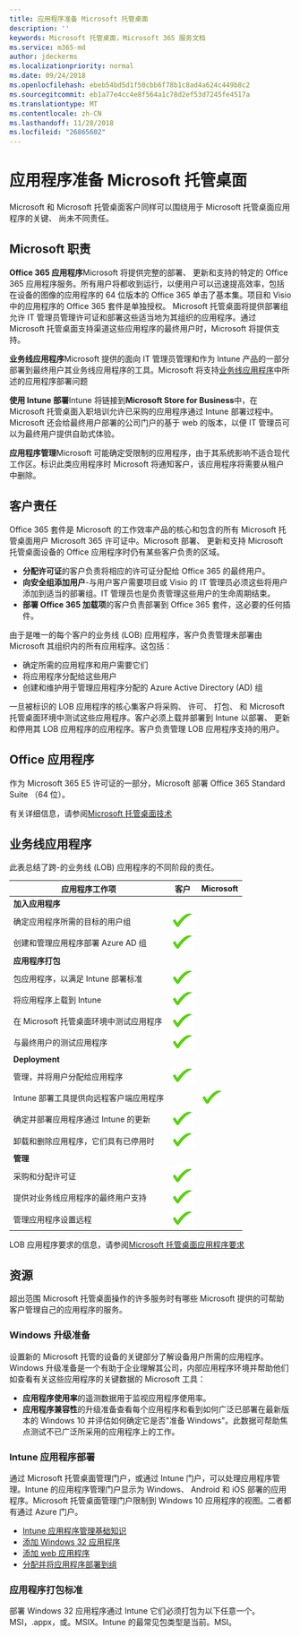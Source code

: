 ```yaml
---
title: 应用程序准备 Microsoft 托管桌面
description: ''
keywords: Microsoft 托管桌面，Microsoft 365 服务文档
ms.service: m365-md
author: jdeckerms
ms.localizationpriority: normal
ms.date: 09/24/2018
ms.openlocfilehash: ebeb54bd5d1f50cbb6f78b1c8ad4a624c449b8c2
ms.sourcegitcommit: eb1a77e4cc4e8f564a1c78d2ef53d7245fe4517a
ms.translationtype: MT
ms.contentlocale: zh-CN
ms.lasthandoff: 11/28/2018
ms.locfileid: "26865602"
---
```

# <a name="preparing-apps-for-microsoft-managed-desktop"></a>应用程序准备 Microsoft 托管桌面

<!--This topic is the target for 2 "Learn more" links in the Admin Portal (aka.ms/app-overview;app-package); also target for link from Online resources (aka.ms/app-overviewmmd-app-prep) do not delete.-->

<!--Applications: supported/onboard/deployment -->
 
Microsoft 和 Microsoft 托管桌面客户同样可以围绕用于 Microsoft 托管桌面应用程序的关键、 尚未不同责任。

## <a name="microsoft-responsibilites"></a>Microsoft 职责
**Office 365 应用程序**Microsoft 将提供完整的部署、 更新和支持的特定的 Office 365 应用程序服务。所有用户将都收到运行，以便用户可以迅速提高效率，包括在设备的图像的应用程序的 64 位版本的 Office 365 单击了基本集。项目和 Visio 中的应用程序的 Office 365 套件是单独授权。 Microsoft 托管桌面将提供部署组允许 IT 管理员管理许可证和部署这些适当地为其组织的应用程序。通过 Microsoft 托管桌面支持渠道这些应用程序的最终用户时，Microsoft 将提供支持。

**业务线应用程序**Microsoft 提供的面向 IT 管理员管理和作为 Intune 产品的一部分部署到最终用户其业务线应用程序的工具。Microsoft 将支持[业务线应用程序](#line-of-business-applications)中所述的应用程序部署问题 

**使用 Intune 部署**Intune 将链接到**Microsoft Store for Business**中，在 Microsoft 托管桌面入职培训允许已采购的应用程序通过 Intune 部署过程中。Microsoft 还会给最终用户部署的公司门户的基于 web 的版本，以便 IT 管理员可以为最终用户提供自助式体验。

**应用程序管理**Microsoft 可能确定受限制的应用程序，由于其系统影响不适合现代工作区。标识此类应用程序时 Microsoft 将通知客户，该应用程序将需要从租户中删除。 

## <a name="customer-responsibilities"></a>客户责任
Office 365 套件是 Microsoft 的工作效率产品的核心和包含的所有 Microsoft 托管桌面用户 Microsoft 365 许可证中。Microsoft 部署、 更新和支持 Microsoft 托管桌面设备的 Office 应用程序时仍有某些客户负责的区域。
- **分配许可证**的客户负责将相应的许可证分配给 Office 365 的最终用户。 
- **向安全组添加用户**-与用户客户需要项目或 Visio 的 IT 管理员必须这些将用户添加到适当的部署组。IT 管理员也是负责管理这些用户的生命周期结束。 
- **部署 Office 365 加载项**的客户负责部署到 Office 365 套件，这必要的任何插件。 

由于是唯一的每个客户的业务线 (LOB) 应用程序，客户负责管理未部署由 Microsoft 其组织内的所有应用程序。这包括：
- 确定所需的应用程序和用户需要它们
- 将应用程序分配给这些用户
- 创建和维护用于管理应用程序分配的 Azure Active Directory (AD) 组 

一旦被标识的 LOB 应用程序的核心集客户将采购、 许可、 打包、 和 Microsoft 托管桌面环境中测试这些应用程序。客户必须上载并部署到 Intune 以部署、 更新和停用其 LOB 应用程序的应用程序。客户负责管理 LOB 应用程序支持的用户。
 

## <a name="office-applications"></a>Office 应用程序
作为 Microsoft 365 E5 许可证的一部分，Microsoft 部署 Office 365 Standard Suite （64 位）。 

有关详细信息，请参阅[Microsoft 托管桌面技术](../intro/technologies.md)<!--- and the other applications licensed under Office 365 E5 may be deployed by the customer using Intune’s deployment tools.-->

## <a name="line-of-business-applications"></a>业务线应用程序
此表总结了跨-的业务线 (LOB) 应用程序的不同阶段的责任。 

应用程序工作项 |    客户    | Microsoft
--- | --- | ---
**加入应用程序** |  |
确定应用程序所需的目标的用户组   | ![是](images/checkmark.png)  |
创建和管理应用程序部署 Azure AD 组 | ![是](images/checkmark.png) |   
**应用程序打包** |  |
包应用程序，以满足 Intune 部署标准 |  ![是](images/checkmark.png) |  
将应用程序上载到 Intune | ![是](images/checkmark.png)     |
在 Microsoft 托管桌面环境中测试应用程序 |    ![是](images/checkmark.png) |  
与最终用户的测试应用程序    | ![是](images/checkmark.png) |    
**Deployment** | |
管理，并将用户分配给应用程序  | ![是](images/checkmark.png)  |
Intune 部署工具提供向远程客户端应用程序| |   ![是](images/checkmark.png)
确定并部署应用程序通过 Intune 的更新 | ![是](images/checkmark.png)    |
卸载和删除应用程序，它们具有已停用时    | ![是](images/checkmark.png) |    
**管理** | |
采购和分配许可证 |   ![是](images/checkmark.png)     |
提供对业务线应用程序的最终用户支持  | ![是](images/checkmark.png) |
管理应用程序设置远程    | ![是](images/checkmark.png) |

LOB 应用程序要求的信息，请参阅[Microsoft 托管桌面应用程序要求](../service-description/mmd-app-requirements.md)

## <a name="resources"></a>资源
超出范围 Microsoft 托管桌面操作的许多服务时有哪些 Microsoft 提供的可帮助客户管理自己的应用程序的服务。

### <a name="windows-upgrade-readiness"></a>Windows 升级准备
设置新的 Microsoft 托管的设备的关键部分了解设备用户所需的应用程序。Windows 升级准备是一个有助于企业理解其公司，内部应用程序环境并帮助他们如查看有关这些应用程序的关键数据的 Microsoft 工具：

- **应用程序使用率**的遥测数据用于监视应用程序使用率。
- **应用程序兼容性**的升级准备查看每个应用程序和看到如何广泛已部署在最新版本的 Windows 10 并评估如何确定它是否"准备 Windows"。此数据可帮助焦点测试不已广泛所采用的应用程序上的工作。

### <a name="intune-application-deployment"></a>Intune 应用程序部署
通过 Microsoft 托管桌面管理门户，或通过 Intune 门户，可以处理应用程序管理。Intune 的应用程序管理门户显示为 Windows、 Android 和 iOS 部署的应用程序。Microsoft 托管桌面管理门户限制到 Windows 10 应用程序的视图。二者都有通过 Azure 门户。 
- [Intune 应用程序管理基础知识](https://docs.microsoft.com/intune/app-management)
- [添加 Windows 32 应用程序](https://docs.microsoft.com/intune/lob-apps-windows)
- [添加 web 应用程序](https://docs.microsoft.com/intune/web-app)
- [分配并将应用程序部署到组](https://docs.microsoft.com/intune/apps-deploy)

### <a name="application-packaging-standards"></a>应用程序打包标准
部署 Windows 32 应用程序通过 Intune 它们必须打包为以下任意一个。MSI，.appx，或。MSIX。Intune 的最常见包类型是当前。MSI。
